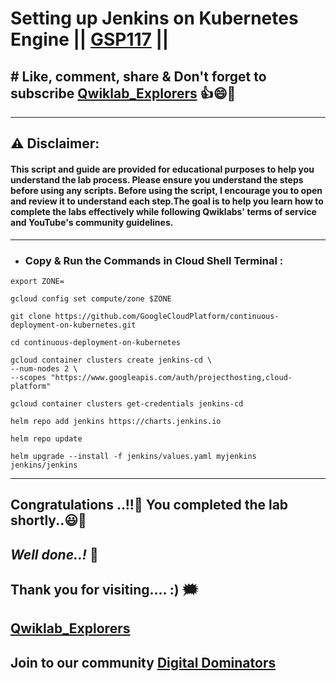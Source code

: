# Setting up Jenkins on Kubernetes Engine || [GSP117](https://www.cloudskillsboost.google/focuses/1776?parent=catalog) ||

## # Like, comment, share & Don't forget to subscribe [Qwiklab_Explorers](https://youtube.com/@qwiklabexplorers?si=QGN7mY2Sn9iobmuz) 👍😄🤝

---
## ⚠️ **Disclaimer:**
#### This script and guide are provided for educational purposes to help you understand the lab process. Please ensure you understand the steps before using any scripts. Before using the script, I encourage you to open and review it to understand each step.The goal is to help you learn how to complete the labs effectively while following Qwiklabs' terms of service and YouTube's community guidelines.
---

 - ### Copy & Run the Commands in Cloud Shell Terminal :

```
export ZONE=
```
```
gcloud config set compute/zone $ZONE

git clone https://github.com/GoogleCloudPlatform/continuous-deployment-on-kubernetes.git

cd continuous-deployment-on-kubernetes

gcloud container clusters create jenkins-cd \
--num-nodes 2 \
--scopes "https://www.googleapis.com/auth/projecthosting,cloud-platform"

gcloud container clusters get-credentials jenkins-cd

helm repo add jenkins https://charts.jenkins.io

helm repo update

helm upgrade --install -f jenkins/values.yaml myjenkins jenkins/jenkins
```

---

## Congratulations ..!!🎉  You completed the lab shortly..😃💯

## *Well done..!* 👏

## Thank you for visiting.... :) 🗯️

## [Qwiklab_Explorers](https://youtube.com/@qwiklabexplorers?si=QGN7mY2Sn9iobmuz)

## Join to our community [Digital Dominators](https://linktr.ee/digital_dominators)
